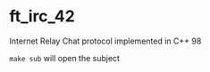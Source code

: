 # ft_irc_42
Internet Relay Chat protocol implemented in C++ 98

```make sub``` will open the subject
